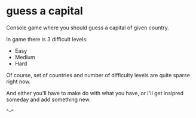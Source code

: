 # guess a capital
Console game where you should guess a capital of given country.

In game there is 3 difficult levels:
- Easy
- Medium
- Hard

Of course, set of countries and number of difficulty levels are quite sparse right now.

And either you'll have to make do with what you have, or I'll get insipred someday and add something new.

^-^
